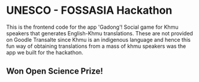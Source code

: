 # UNESCO - FOSSASIA Hackathon

This is the frontend code for the app 'Gadong'! Social game for Khmu speakers that generates English-Khmu translations. These are not provided on Goodle Transalte since Khmu is an indigenous language and hence this fun way of obtaining translations from a mass of khmu speakers was the app we built for the hackathon.

## Won Open Science Prize!